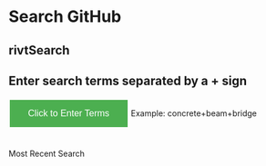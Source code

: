 # Search GitHub

<head>
<style>
.button {
  background-color: #4CAF50; /* Green */
  border: none;
  color: white;
  padding: 15px 32px;
  text-align: center;
  text-decoration: none;
  display: inline-block;
  font-size: 16px;
  margin: 4px 2px;
  cursor: pointer;
}
.button2 {background-color: #008CBA;} /* Blue */
.button3 {background-color: #f44336;} /* Red */ 
.button4 {background-color: #e7e7e7; color: black;} /* Gray */ 
.button5 {background-color: #555555;} /* Black */
</style>
</head>

## rivtSearch

## Enter search terms separated by a + sign


<button class="button" id="bgnBtn" onclick="searchRivt()">Click to Enter Terms</button>
Example: concrete+beam+bridge
<br>
<br>
<br>
Most Recent Search
<p id="output"></p>


<script> function searchRivt(){var terms = prompt("search terms");document.getElementById('output').innerHTML = name;URL = `https://github.com/search?q=rivt+${terms}+in%3Areadme`;window.open(URL,'_blank')}</script>